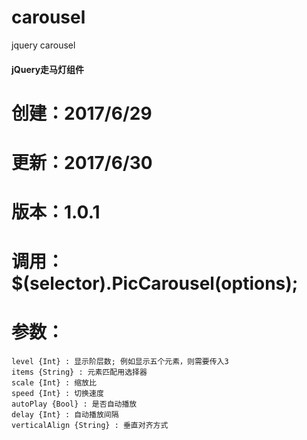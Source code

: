 # carousel
jquery carousel


#### jQuery走马灯组件

 # 创建：2017/6/29
 # 更新：2017/6/30
 # 版本：1.0.1
 # 调用：$(selector).PicCarousel(options);
 # 参数：
    level {Int} : 显示阶层数; 例如显示五个元素，则需要传入3
    items {String} : 元素匹配用选择器
    scale {Int} : 缩放比
    speed {Int} : 切换速度
    autoPlay {Bool} : 是否自动播放
    delay {Int} : 自动播放间隔
    verticalAlign {String} : 垂直对齐方式